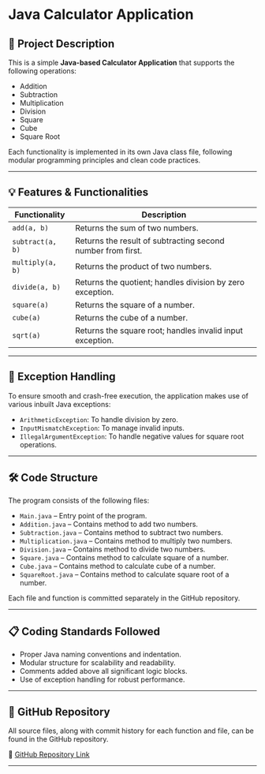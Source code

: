 # Java Calculator Application


## 📌 Project Description

This is a simple **Java-based Calculator Application** that supports the following operations:

- Addition
- Subtraction
- Multiplication
- Division
- Square
- Cube
- Square Root

Each functionality is implemented in its own Java class file, following modular programming principles and clean code practices.

---

## 💡 Features & Functionalities

| Functionality     | Description                                                |
|-------------------|------------------------------------------------------------|
| `add(a, b)`       | Returns the sum of two numbers.                            |
| `subtract(a, b)`  | Returns the result of subtracting second number from first.|
| `multiply(a, b)`  | Returns the product of two numbers.                        |
| `divide(a, b)`    | Returns the quotient; handles division by zero exception. |
| `square(a)`       | Returns the square of a number.                            |
| `cube(a)`         | Returns the cube of a number.                              |
| `sqrt(a)`         | Returns the square root; handles invalid input exception.  |

---

## 🧠 Exception Handling

To ensure smooth and crash-free execution, the application makes use of various inbuilt Java exceptions:

- `ArithmeticException`: To handle division by zero.
- `InputMismatchException`: To manage invalid inputs.
- `IllegalArgumentException`: To handle negative values for square root operations.

---

## 🛠 Code Structure

The program consists of the following files:

- `Main.java` – Entry point of the program.
- `Addition.java` – Contains method to add two numbers.
- `Subtraction.java` – Contains method to subtract two numbers.
- `Multiplication.java` – Contains method to multiply two numbers.
- `Division.java` – Contains method to divide two numbers.
- `Square.java` – Contains method to calculate square of a number.
- `Cube.java` – Contains method to calculate cube of a number.
- `SquareRoot.java` – Contains method to calculate square root of a number.

Each file and function is committed separately in the GitHub repository.

---

## 📋 Coding Standards Followed

- Proper Java naming conventions and indentation.
- Modular structure for scalability and readability.
- Comments added above all significant logic blocks.
- Use of exception handling for robust performance.

---

## 📎 GitHub Repository

All source files, along with commit history for each function and file, can be found in the GitHub repository.

🔗 [GitHub Repository Link](https://github.com/shwetgaur/Calc_Exception.git)  


---

